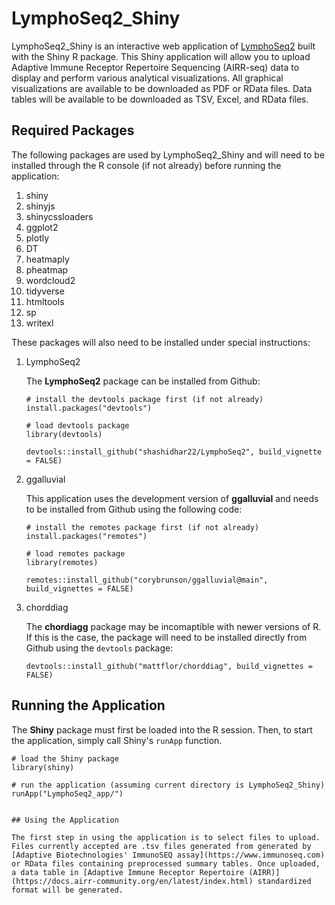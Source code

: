 # LymphoSeq2_Shiny

LymphoSeq2_Shiny is an interactive web application of [LymphoSeq2](https://github.com/shashidhar22/LymphoSeq2/tree/v0.0.0.9000) built with the Shiny R package. This Shiny application will allow you to upload Adaptive Immune Receptor Repertoire Sequencing (AIRR-seq) data to display and perform various analytical visualizations. All graphical visualizations are available to be downloaded as PDF or RData files. Data tables will be available to be downloaded as TSV, Excel, and RData files.

## Required Packages

The following packages are used by LymphoSeq2_Shiny and will need to be installed through the R console (if not already) before running the application: 

1. shiny
2. shinyjs
3. shinycssloaders
4. ggplot2
5. plotly
6. DT
7. heatmaply
8. pheatmap
9. wordcloud2
10. tidyverse
11. htmltools
12. sp
13. writexl

These packages will also need to be installed under special instructions:

1. LymphoSeq2
   
   The **LymphoSeq2** package can be installed from Github:
   ```
   # install the devtools package first (if not already)
   install.packages("devtools")
   
   # load devtools package
   library(devtools)

   devtools::install_github("shashidhar22/LymphoSeq2", build_vignette = FALSE)
   ```

2. ggalluvial
  
   This application uses the development version of **ggalluvial** and needs to be installed from Github using the following code:
   ```
   # install the remotes package first (if not already)
   install.packages("remotes")
   
   # load remotes package
   library(remotes)
  
   remotes::install_github("corybrunson/ggalluvial@main", build_vignettes = FALSE)
   ```
3. chorddiag
   
   The **chordiagg** package may be incomaptible with newer versions of R. If this is the case, the package will need to be installed directly from Github using the `devtools` package:
   ```
   devtools::install_github("mattflor/chorddiag", build_vignettes = FALSE)
   ```

## Running the Application

The **Shiny** package must first be loaded into the R session. Then, to start the application, simply call Shiny's `runApp` function.

```
# load the Shiny package
library(shiny)

# run the application (assuming current directory is LymphoSeq2_Shiny)
runApp("LymphoSeq2_app/")


## Using the Application

The first step in using the application is to select files to upload. Files currently accepted are .tsv files generated from generated by [Adaptive Biotechnologies' ImmunoSEQ assay](https://www.immunoseq.com) or RData files containing preprocessed summary tables. Once uploaded, a data table in [Adaptive Immune Receptor Repertoire (AIRR)](https://docs.airr-community.org/en/latest/index.html) standardized format will be generated. 

```
